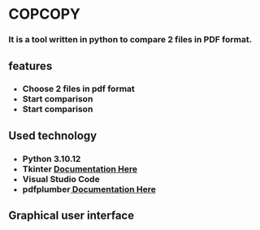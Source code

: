 <h1>COPCOPY</h1>
<h3>It is a tool written in python to compare 2 files in PDF format.</h3>

<h2>features</h2>

<h3>
    <ul>
        <li>Choose 2 files in pdf format</li>
        <li>Start comparison</li> 
        <li>Start comparison</li> 
    </ul>
</h3>


<h2>Used technology</h2>
<h3>
    <ul>
        <li>Python 3.10.12</li>
        <li>Tkinter <a href="https://docs.python.org/es/3/library/tkinter.html"> Documentation Here</a></li> 
        <li>Visual Studio Code </li> 
        <li>pdfplumber<a href="https://pypi.org/project/pdfplumber/"> Documentation Here</a></li> 
    </ul>
</h3>

<h2>Graphical user interface</h2>
